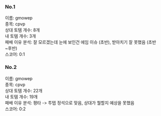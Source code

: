 ### No.1<br>
이름: gmowep <br>
종목: cpvp <br>
상대 토템 개수: 8개 <br>
내 토템 개수: 3개 <br>
패배 이유 분석: 잘 모르겠는데 눈에 보인건 에임 이슈 (초반), 받아치기 잘 못했음 (초반~후반) <br>
스코어: 0:1 <br>

### No.2<br>
이름: gmowep <br>
종목: cpvp <br>
상대 토템 개수: 22개 <br>
내 토템 개수: 19개 <br>
패배 이유 분석: 평타 -> 투탭 정석으로 맞음, 상대가 뭘할지 예상을 못했음 <br>
스코어: 0:2 <br>